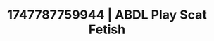 ---
categories:
- Erotic tension tease
- Anal
- Bedroom eyes
- Erotic dreamscape
- Modesty
image: /assets/images/1747787759944.jpg
layout: post
seo:
  description: Featured content with premium Scat Fetish, ABDL Play. HD images available.
  keywords: Scat Fetish, ABDL Play
  og_image: /assets/images/1747787759944.jpg
  schema_type: VisualArtwork
tags:
- ABDL Play
- Scat Fetish
- '#1747787759944'
title: 1747787759944 | ABDL Play Scat Fetish
---